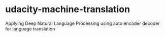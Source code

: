 # udacity-machine-translation
Applying Deep Natural Language Processing using auto encoder decoder for language translation
